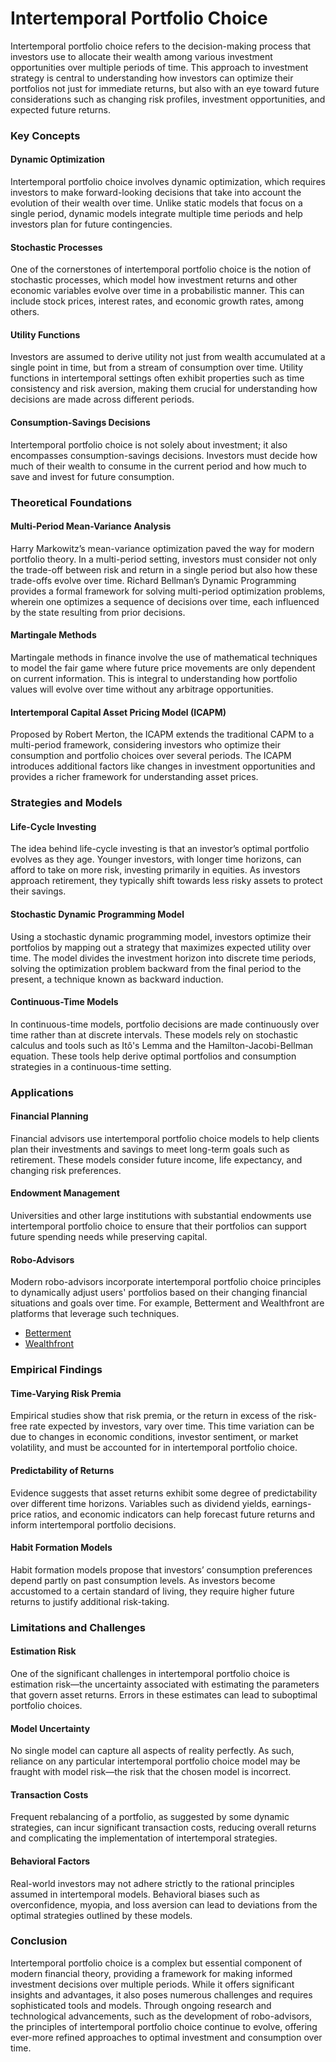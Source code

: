 # **Intertemporal Portfolio Choice**

Intertemporal portfolio choice refers to the decision-making process that investors use to allocate their wealth among various investment opportunities over multiple periods of time. This approach to investment strategy is central to understanding how investors can optimize their portfolios not just for immediate returns, but also with an eye toward future considerations such as changing risk profiles, investment opportunities, and expected future returns.

### Key Concepts

#### Dynamic Optimization
Intertemporal portfolio choice involves dynamic optimization, which requires investors to make forward-looking decisions that take into account the evolution of their wealth over time. Unlike static models that focus on a single period, dynamic models integrate multiple time periods and help investors plan for future contingencies.

#### Stochastic Processes
One of the cornerstones of intertemporal portfolio choice is the notion of stochastic processes, which model how investment returns and other economic variables evolve over time in a probabilistic manner. This can include stock prices, interest rates, and economic growth rates, among others.

#### Utility Functions
Investors are assumed to derive utility not just from wealth accumulated at a single point in time, but from a stream of consumption over time. Utility functions in intertemporal settings often exhibit properties such as time consistency and risk aversion, making them crucial for understanding how decisions are made across different periods.

#### Consumption-Savings Decisions
Intertemporal portfolio choice is not solely about investment; it also encompasses consumption-savings decisions. Investors must decide how much of their wealth to consume in the current period and how much to save and invest for future consumption. 

### Theoretical Foundations

#### Multi-Period Mean-Variance Analysis
Harry Markowitz’s mean-variance optimization paved the way for modern portfolio theory. In a multi-period setting, investors must consider not only the trade-off between risk and return in a single period but also how these trade-offs evolve over time. Richard Bellman’s Dynamic Programming provides a formal framework for solving multi-period optimization problems, wherein one optimizes a sequence of decisions over time, each influenced by the state resulting from prior decisions.

#### Martingale Methods
Martingale methods in finance involve the use of mathematical techniques to model the fair game where future price movements are only dependent on current information. This is integral to understanding how portfolio values will evolve over time without any arbitrage opportunities.

#### Intertemporal Capital Asset Pricing Model (ICAPM)
Proposed by Robert Merton, the ICAPM extends the traditional CAPM to a multi-period framework, considering investors who optimize their consumption and portfolio choices over several periods. The ICAPM introduces additional factors like changes in investment opportunities and provides a richer framework for understanding asset prices.

### Strategies and Models

#### Life-Cycle Investing
The idea behind life-cycle investing is that an investor’s optimal portfolio evolves as they age. Younger investors, with longer time horizons, can afford to take on more risk, investing primarily in equities. As investors approach retirement, they typically shift towards less risky assets to protect their savings.

#### Stochastic Dynamic Programming Model
Using a stochastic dynamic programming model, investors optimize their portfolios by mapping out a strategy that maximizes expected utility over time. The model divides the investment horizon into discrete time periods, solving the optimization problem backward from the final period to the present, a technique known as backward induction.

#### Continuous-Time Models
In continuous-time models, portfolio decisions are made continuously over time rather than at discrete intervals. These models rely on stochastic calculus and tools such as Itô's Lemma and the Hamilton-Jacobi-Bellman equation. These tools help derive optimal portfolios and consumption strategies in a continuous-time setting.

### Applications

#### Financial Planning
Financial advisors use intertemporal portfolio choice models to help clients plan their investments and savings to meet long-term goals such as retirement. These models consider future income, life expectancy, and changing risk preferences.

#### Endowment Management
Universities and other large institutions with substantial endowments use intertemporal portfolio choice to ensure that their portfolios can support future spending needs while preserving capital.

#### Robo-Advisors
Modern robo-advisors incorporate intertemporal portfolio choice principles to dynamically adjust users' portfolios based on their changing financial situations and goals over time. For example, Betterment and Wealthfront are platforms that leverage such techniques. 
- [Betterment](https://www.betterment.com/)
- [Wealthfront](https://www.wealthfront.com/)

### Empirical Findings

#### Time-Varying Risk Premia
Empirical studies show that risk premia, or the return in excess of the risk-free rate expected by investors, vary over time. This time variation can be due to changes in economic conditions, investor sentiment, or market volatility, and must be accounted for in intertemporal portfolio choice.

#### Predictability of Returns
Evidence suggests that asset returns exhibit some degree of predictability over different time horizons. Variables such as dividend yields, earnings-price ratios, and economic indicators can help forecast future returns and inform intertemporal portfolio decisions.

#### Habit Formation Models
Habit formation models propose that investors’ consumption preferences depend partly on past consumption levels. As investors become accustomed to a certain standard of living, they require higher future returns to justify additional risk-taking.

### Limitations and Challenges

#### Estimation Risk
One of the significant challenges in intertemporal portfolio choice is estimation risk—the uncertainty associated with estimating the parameters that govern asset returns. Errors in these estimates can lead to suboptimal portfolio choices.

#### Model Uncertainty
No single model can capture all aspects of reality perfectly. As such, reliance on any particular intertemporal portfolio choice model may be fraught with model risk—the risk that the chosen model is incorrect.

#### Transaction Costs
Frequent rebalancing of a portfolio, as suggested by some dynamic strategies, can incur significant transaction costs, reducing overall returns and complicating the implementation of intertemporal strategies.

#### Behavioral Factors
Real-world investors may not adhere strictly to the rational principles assumed in intertemporal models. Behavioral biases such as overconfidence, myopia, and loss aversion can lead to deviations from the optimal strategies outlined by these models.

### Conclusion
Intertemporal portfolio choice is a complex but essential component of modern financial theory, providing a framework for making informed investment decisions over multiple periods. While it offers significant insights and advantages, it also poses numerous challenges and requires sophisticated tools and models. Through ongoing research and technological advancements, such as the development of robo-advisors, the principles of intertemporal portfolio choice continue to evolve, offering ever-more refined approaches to optimal investment and consumption over time.

